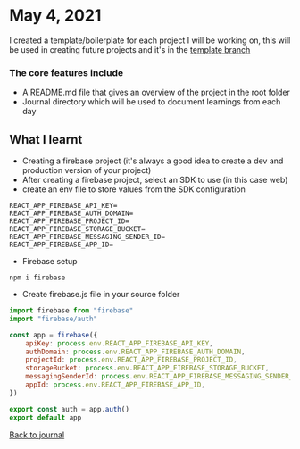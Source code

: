 # May 4, 2021
I created a template/boilerplate for each project I will be working on, this will be used in creating future projects and it's in the [template branch](/tree/template)

### The core features include
- A README.md file that gives an overview of the project in the root folder
- Journal directory which will be used to document learnings from each day

## What I learnt
- Creating a firebase project (it's always a good idea to create a dev and production version of your project)
- After creating a firebase project, select an SDK to use (in this case web)
- create an env file to store values from the SDK configuration
```shell
REACT_APP_FIREBASE_API_KEY=
REACT_APP_FIREBASE_AUTH_DOMAIN=
REACT_APP_FIREBASE_PROJECT_ID=
REACT_APP_FIREBASE_STORAGE_BUCKET=
REACT_APP_FIREBASE_MESSAGING_SENDER_ID=
REACT_APP_FIREBASE_APP_ID=
```
- Firebase setup
```shell
npm i firebase
```
- Create firebase.js file in your source folder
```javascript
import firebase from "firebase"
import "firebase/auth"

const app = firebase({
    apiKey: process.env.REACT_APP_FIREBASE_API_KEY,
    authDomain: process.env.REACT_APP_FIREBASE_AUTH_DOMAIN,
    projectId: process.env.REACT_APP_FIREBASE_PROJECT_ID,
    storageBucket: process.env.REACT_APP_FIREBASE_STORAGE_BUCKET,
    messagingSenderId: process.env.REACT_APP_FIREBASE_MESSAGING_SENDER_ID,
    appId: process.env.REACT_APP_FIREBASE_APP_ID,
})

export const auth = app.auth()
export default app
```
[Back to journal](README.md)